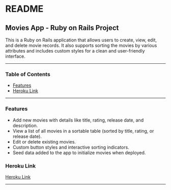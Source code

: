 # README

## **Movies App - Ruby on Rails Project**

This is a Ruby on Rails application that allows users to create, view, edit, and delete movie records. It also supports sorting the movies by various attributes and includes custom styles for a clean and user-friendly interface.

---

### **Table of Contents**
- [Features](#features)
- [Heroku Link](#heroku-deployment)

---

### **Features**
- Add new movies with details like title, rating, release date, and description.
- View a list of all movies in a sortable table (sorted by title, rating, or release date).
- Edit or delete existing movies.
- Custom button styles and interactive sorting indicators.
- Seed data added to the app to initialize movies when deployed.

### **Heroku Link**
[Heroku Link](https://rotten-potato-2155c69cc959.herokuapp.com/movies)

---



